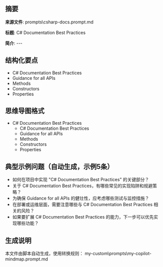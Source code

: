 ## 摘要

**来源文件**: prompts\csharp-docs.prompt.md

**标题**: C# Documentation Best Practices

**简介**: ---

## 结构化要点

- C# Documentation Best Practices
- Guidance for all APIs
- Methods
- Constructors
- Properties

## 思维导图格式

- C# Documentation Best Practices
  - C# Documentation Best Practices
  - Guidance for all APIs
  - Methods
  - Constructors
  - Properties

## 典型示例问题（自动生成，示例5条）

- 如何在项目中实现 "C# Documentation Best Practices" 的关键部分？
- 关于 C# Documentation Best Practices，有哪些常见的实现陷阱和规避策略？
- 为确保 Guidance for all APIs 的健壮性，应考虑哪些测试与监控措施？
- 在部署或运维层面，需要注意哪些与 C# Documentation Best Practices 相关的风险？
- 如果要扩展 C# Documentation Best Practices 的能力，下一步可以优先实现哪些功能？

## 生成说明

本文件由脚本自动生成，使用转换规则： my-custom\prompts\my-copilot-mindmap.prompt.md
